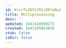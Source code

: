 ```yaml
---
id: KrccTvZAYo701v5KleBwJ
title: Multiprocessing
desc: ''
updated: 1641416999272
created: 1641105063858
stub: false
isDir: false
---
```


